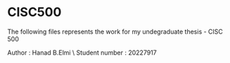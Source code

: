 # CISC500

The following files represents the work for my undegraduate thesis - CISC 500

Author : Hanad B.Elmi
\\
Student number : 20227917
